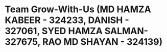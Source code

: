 # Team Grow-With-Us (MD HAMZA KABEER - 324233, DANISH - 327061, SYED HAMZA SALMAN- 327675, RAO MD SHAYAN - 324139)